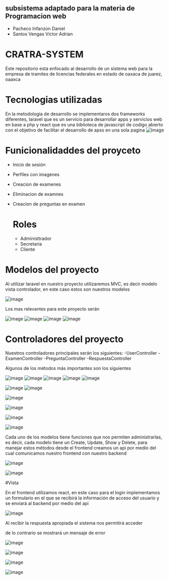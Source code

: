 ## subsistema adaptado para la materia de Programacion web 
- Pacheco Infanzon Daniel
- Santos Vengas Victor Adrian

# CRATRA-SYSTEM
Este repositorio esta enfocado al desarrollo de un sistema web para la empresa de tramites de licencias federales en estado de oaxaca de juarez, oaaxca




# Tecnologias utilizadas
  En la metodologia de desarrollo se implementaros dos frameworks diferentes, laravel que es un servicio para desarrollar apps y servicios web en base a php
  y react que es una biblioteca de javascript de codigo abierto con el objetivo de facilitar el desarrollo de apss en una sola pagina
![image](https://github.com/user-attachments/assets/16baec6e-ca2b-46c4-b197-be7509654320)


# Funicionalidaddes del proyceto 

- Inicio de sesión
- Perfiles con imagenes
- Creacion de examenes
- Eliminacion de examnes
- Creacion de preguntas en examen

  # Roles
  - Administtrador
  - Secretaria 
  - Cliente 
# Modelos del proyecto

Al utilizar laravel en nuestro proyecto utilizaremos MVC, es decir modelo vista controlador, en este caso estos son nuestros modelos

![image](https://github.com/user-attachments/assets/72da2ef3-aa12-465e-b687-74d680bb3b46)

Los mas relevantes para este proyecto serán 

![image](https://github.com/user-attachments/assets/6105642c-4b76-42dc-a532-37a25b71db3c)
![image](https://github.com/user-attachments/assets/517ceeb3-f099-44be-8463-e0b8851f90c2)
![image](https://github.com/user-attachments/assets/7bbdf661-582c-4101-8687-b577022fd3a9)
![image](https://github.com/user-attachments/assets/b34655a6-cfb2-4004-bcc8-424ef38675f6)

# Controladores del proyecto
Nuestros controladores principales serán los siguientes:
-UserController
-ExamenController
-PreguntaController
-RespuestaController

Algunos de los métodos más importantes son los siguientes


![image](https://github.com/user-attachments/assets/a65f8525-dbf9-445d-91c0-87638b20031b)
![image](https://github.com/user-attachments/assets/b5126acc-1ace-4cd4-b43f-4f2a27927b21)
![image](https://github.com/user-attachments/assets/9308c745-4667-4705-b6eb-691855dea591)
![image](https://github.com/user-attachments/assets/039fcd4c-9887-4daa-a20c-256b3ba324c4)
![image](https://github.com/user-attachments/assets/46333ae7-5bf6-4367-8c40-6d85d7ee37f0)

![image](https://github.com/user-attachments/assets/d79cfdb7-ad2b-4bfa-87c4-da7bd7c7fbbb)
![image](https://github.com/user-attachments/assets/b918dc8d-38cb-40fe-bb4d-e5aede640e1c)

![image](https://github.com/user-attachments/assets/c68b1bbd-f8cd-4e13-a846-69cc968ff2d2)

![image](https://github.com/user-attachments/assets/2df6b22c-8a03-4295-83a5-bbc21d7f9da7)

![image](https://github.com/user-attachments/assets/7ae15d71-5aa3-490c-b63d-b6431e53f35e)

![image](https://github.com/user-attachments/assets/409f6882-9d12-43cf-9444-f88de24ca936)

Cada uno de los modelos tiene funciones que nos permiten administrarlas, es decir, cada modelo tiene un Create, Update, Show y Delete, para manejar estos métodos desde el frontend creamos un api por medio del cual comunicamos nuestro frontend con nuestro backend



![image](https://github.com/user-attachments/assets/95fc8687-b871-4a0a-8e52-8c08220e5a41)

![image](https://github.com/user-attachments/assets/c1bf3038-71d3-4fb5-a7b9-df231ff5ae06)

#Vista

En el frontend utilizamos react, en este caso para el login implementamos un formulario en el que se recibirá la información de acceso del usuario y se enviará al backend por medio del api

![image](https://github.com/user-attachments/assets/2a2dbf6f-f78d-4cc9-beb6-3ffc580fcea5)

Al recibir la respuesta apropiada el sistema nos permitirá acceder

de lo contrario se mostrará un mensaje de error


![image](https://github.com/user-attachments/assets/bc540145-6b7a-4c33-a1d7-b75cf927f307)


![image](https://github.com/user-attachments/assets/a8ca0b1f-5e2c-4d93-b956-cc6b891f6931)

![image](https://github.com/user-attachments/assets/4f07234b-a667-4e3c-918c-6431947c04a5)


![image](https://github.com/user-attachments/assets/040be61d-f92a-438e-92d7-6b4a90b0ae88)












